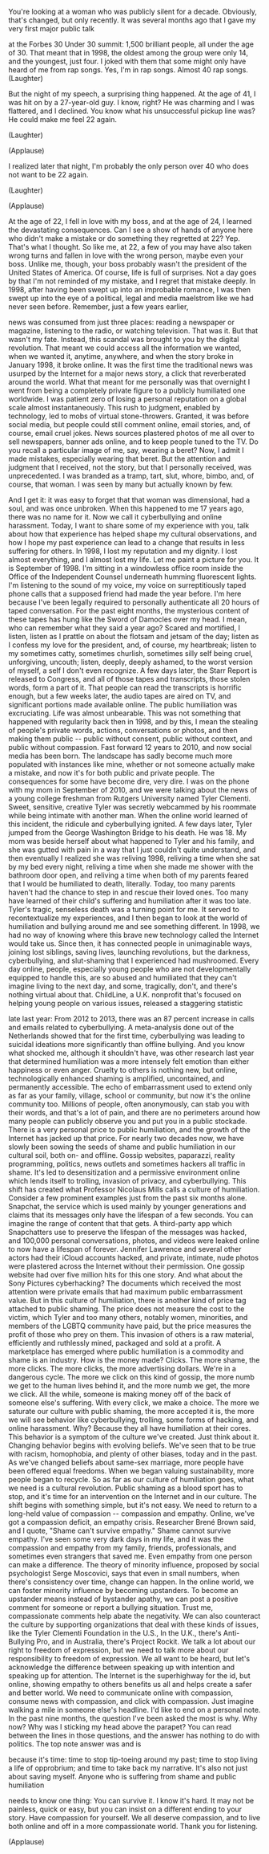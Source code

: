 
You&#39;re looking at a woman
who was publicly silent for a decade.
Obviously, that&#39;s changed,
but only recently.
It was several months ago
that I gave my very first
major public talk

at the Forbes 30 Under 30 summit:
1,500 brilliant people,
all under the age of 30.
That meant that in 1998,
the oldest among the group were only 14,
and the youngest, just four.
I joked with them that some
might only have heard of me
from rap songs.
Yes, I&#39;m in rap songs.
Almost 40 rap songs. 
(Laughter)

But the night of my speech,
a surprising thing happened.
At the age of 41, I was hit on
by a 27-year-old guy.
I know, right?
He was charming and I was flattered,
and I declined.
You know what his
unsuccessful pickup line was?
He could make me feel 22 again.

(Laughter)
 
(Applause)

I realized later that night,
I&#39;m probably the only person over 40
who does not want to be 22 again.

(Laughter)


(Applause)

At the age of 22,
I fell in love with my boss,
and at the age of 24,
I learned the devastating consequences.
Can I see a show of hands of anyone here
who didn&#39;t make a mistake
or do something they regretted at 22?
Yep. That&#39;s what I thought.
So like me, at 22, a few of you
may have also taken wrong turns
and fallen in love with the wrong person,
maybe even your boss.
Unlike me, though, your boss
probably wasn&#39;t the president
of the United States of America.
Of course, life is full of surprises.
Not a day goes by that I&#39;m not
reminded of my mistake,
and I regret that mistake deeply.
In 1998, after having been swept up
into an improbable romance,
I was then swept up into the eye
of a political, legal and media maelstrom
like we had never seen before.
Remember, just a few years earlier,

news was consumed from just three places:
reading a newspaper or magazine,
listening to the radio,
or watching television.
That was it.
But that wasn&#39;t my fate.
Instead, this scandal was brought to you
by the digital revolution.
That meant we could access
all the information we wanted,
when we wanted it, anytime, anywhere,
and when the story broke in January 1998,
it broke online.
It was the first time the traditional news
was usurped by the Internet
for a major news story,
a click that reverberated
around the world.
What that meant for me personally
was that overnight I went
from being a completely private figure
to a publicly humiliated one worldwide.
I was patient zero
of losing a personal reputation
on a global scale almost instantaneously.
This rush to judgment,
enabled by technology,
led to mobs of virtual stone-throwers.
Granted, it was before social media,
but people could still comment online,
email stories, and, of course,
email cruel jokes.
News sources plastered
photos of me all over
to sell newspapers, banner ads online,
and to keep people tuned to the TV.
Do you recall a particular image of me,
say, wearing a beret?
Now, I admit I made mistakes,
especially wearing that beret.
But the attention and judgment
that I received, not the story,
but that I personally received,
was unprecedented.
I was branded as a tramp,
tart, slut, whore, bimbo,
and, of course, that woman.
I was seen by many
but actually known by few.

And I get it: it was easy to forget
that that woman was dimensional,
had a soul, and was once unbroken.
When this happened to me 17 years ago,
there was no name for it.
Now we call it cyberbullying
and online harassment.
Today, I want to share
some of my experience with you,
talk about how that experience has helped
shape my cultural observations,
and how I hope my past experience
can lead to a change that results
in less suffering for others.
In 1998, I lost my reputation
and my dignity.
I lost almost everything,
and I almost lost my life.
Let me paint a picture for you.
It is September of 1998.
I&#39;m sitting in a windowless office room
inside the Office
of the Independent Counsel
underneath humming fluorescent lights.
I&#39;m listening to the sound of my voice,
my voice on surreptitiously
taped phone calls
that a supposed friend
had made the year before.
I&#39;m here because
I&#39;ve been legally required
to personally authenticate
all 20 hours of taped conversation.
For the past eight months,
the mysterious content of these tapes
has hung like the Sword
of Damocles over my head.
I mean, who can remember
what they said a year ago?
Scared and mortified, I listen,
listen as I prattle on
about the flotsam and jetsam of the day;
listen as I confess my love
for the president,
and, of course, my heartbreak;
listen to my sometimes catty,
sometimes churlish, sometimes silly self
being cruel, unforgiving, uncouth;
listen, deeply, deeply ashamed,
to the worst version of myself,
a self I don&#39;t even recognize.
A few days later, the Starr Report
is released to Congress,
and all of those tapes and transcripts,
those stolen words, form a part of it.
That people can read the transcripts
is horrific enough,
but a few weeks later,
the audio tapes are aired on TV,
and significant portions
made available online.
The public humiliation was excruciating.
Life was almost unbearable.
This was not something that happened
with regularity back then in 1998,
and by this, I mean the stealing
of people&#39;s private words, actions,
conversations or photos,
and then making them public --
public without consent,
public without context,
and public without compassion.
Fast forward 12 years to 2010,
and now social media has been born.
The landscape has sadly become much
more populated with instances like mine,
whether or not someone
actually make a mistake,
and now it&#39;s for both public
and private people.
The consequences for some
have become dire, very dire.
I was on the phone with my mom
in September of 2010,
and we were talking about the news
of a young college freshman
from Rutgers University
named Tyler Clementi.
Sweet, sensitive, creative Tyler
was secretly webcammed by his roommate
while being intimate with another man.
When the online world
learned of this incident,
the ridicule and cyberbullying ignited.
A few days later,
Tyler jumped from 
the George Washington Bridge
to his death.
He was 18.
My mom was beside herself about
what happened to Tyler and his family,
and she was gutted with pain
in a way that I just couldn&#39;t
quite understand,
and then eventually I realized
she was reliving 1998,
reliving a time when she sat
by my bed every night,
reliving a time when she made me shower
with the bathroom door open,
and reliving a time
when both of my parents feared
that I would be humiliated to death,
literally.
Today, too many parents
haven&#39;t had the chance to step in
and rescue their loved ones.
Too many have learned
of their child&#39;s suffering and humiliation
after it was too late.
Tyler&#39;s tragic, senseless death
was a turning point for me.
It served to recontextualize
my experiences,
and I then began to look at the world
of humiliation and bullying around me
and see something different.
In 1998, we had no way of knowing
where this brave new technology
called the Internet would take us.
Since then, it has connected people
in unimaginable ways,
joining lost siblings,
saving lives, launching revolutions,
but the darkness, cyberbullying,
and slut-shaming that I experienced
had mushroomed.
Every day online, people,
especially young people
who are not developmentally
equipped to handle this,
are so abused and humiliated
that they can&#39;t imagine living
to the next day,
and some, tragically, don&#39;t,
and there&#39;s nothing virtual about that.
ChildLine, a U.K. nonprofit that&#39;s focused
on helping young people on various issues,
released a staggering statistic

late last year:
From 2012 to 2013,
there was an 87 percent increase
in calls and emails related
to cyberbullying.
A meta-analysis done
out of the Netherlands
showed that for the first time,
cyberbullying was leading
to suicidal ideations
more significantly than offline bullying.
And you know what shocked me,
although it shouldn&#39;t have,
was other research last year
that determined humiliation
was a more intensely felt emotion
than either happiness or even anger.
Cruelty to others is nothing new,
but online, technologically
enhanced shaming is amplified,
uncontained, and permanently accessible.
The echo of embarrassment used to extend
only as far as your family, village,
school or community,
but now it&#39;s the online community too.
Millions of people, often anonymously,
can stab you with their words,
and that&#39;s a lot of pain,
and there are no perimeters
around how many people
can publicly observe you
and put you in a public stockade.
There is a very personal price
to public humiliation,
and the growth of the Internet
has jacked up that price.
For nearly two decades now,
we have slowly been sowing the seeds
of shame and public humiliation
in our cultural soil,
both on- and offline.
Gossip websites, paparazzi,
reality programming, politics,
news outlets and sometimes hackers
all traffic in shame.
It&#39;s led to desensitization
and a permissive environment online
which lends itself to trolling,
invasion of privacy, and cyberbullying.
This shift has created
what Professor Nicolaus Mills calls
a culture of humiliation.
Consider a few prominent examples
just from the past six months alone.
Snapchat, the service which is used
mainly by younger generations
and claims that its messages
only have the lifespan
of a few seconds.
You can imagine the range
of content that that gets.
A third-party app which Snapchatters
use to preserve the lifespan
of the messages was hacked,
and 100,000 personal conversations,
photos, and videos were leaked online
to now have a lifespan of forever.
Jennifer Lawrence and several other actors
had their iCloud accounts hacked,
and private, intimate, nude photos
were plastered across the Internet
without their permission.
One gossip website
had over five million hits
for this one story.
And what about the Sony Pictures
cyberhacking?
The documents which received
the most attention
were private emails that had
maximum public embarrassment value.
But in this culture of humiliation,
there is another kind of price tag
attached to public shaming.
The price does not measure
the cost to the victim,
which Tyler and too many others,
notably women, minorities,
and members of the LGBTQ
community have paid,
but the price measures the profit
of those who prey on them.
This invasion of others is a raw material,
efficiently and ruthlessly mined,
packaged and sold at a profit.
A marketplace has emerged
where public humiliation is a commodity
and shame is an industry.
How is the money made?
Clicks.
The more shame, the more clicks.
The more clicks,
the more advertising dollars.
We&#39;re in a dangerous cycle.
The more we click on this kind of gossip,
the more numb we get
to the human lives behind it,
and the more numb we get,
the more we click.
All the while, someone is making money
off of the back 
of someone else&#39;s suffering.
With every click, we make a choice.
The more we saturate our culture
with public shaming,
the more accepted it is,
the more we will see behavior
like cyberbullying,
trolling, some forms of hacking,
and online harassment.
Why? Because they all have
humiliation at their cores.
This behavior is a symptom
of the culture we&#39;ve created.
Just think about it.
Changing behavior begins
with evolving beliefs.
We&#39;ve seen that to be true
with racism, homophobia,
and plenty of other biases,
today and in the past.
As we&#39;ve changed beliefs
about same-sex marriage,
more people have been
offered equal freedoms.
When we began valuing sustainability,
more people began to recycle.
So as far as our culture
of humiliation goes,
what we need is a cultural revolution.
Public shaming
as a blood sport has to stop,
and it&#39;s time for an intervention
on the Internet and in our culture.
The shift begins with something simple,
but it&#39;s not easy.
We need to return to a long-held value
of compassion -- compassion and empathy.
Online, we&#39;ve got a compassion deficit,
an empathy crisis.
Researcher Brené Brown said, and I quote,
&quot;Shame can&#39;t survive empathy.&quot;
Shame cannot survive empathy.
I&#39;ve seen some very dark days in my life,
and it was the compassion and empathy
from my family, friends, professionals,
and sometimes even strangers
that saved me.
Even empathy from one person
can make a difference.
The theory of minority influence,
proposed by social psychologist
Serge Moscovici,
says that even in small numbers,
when there&#39;s consistency over time,
change can happen.
In the online world,
we can foster minority influence
by becoming upstanders.
To become an upstander means
instead of bystander apathy,
we can post a positive comment for someone
or report a bullying situation.
Trust me, compassionate comments
help abate the negativity.
We can also counteract the culture
by supporting organizations
that deal with these kinds of issues,
like the Tyler Clementi
Foundation in the U.S.,
In the U.K., there&#39;s Anti-Bullying Pro,
and in Australia, there&#39;s Project Rockit.
We talk a lot about our right
to freedom of expression,
but we need to talk more about
our responsibility
to freedom of expression.
We all want to be heard,
but let&#39;s acknowledge the difference
between speaking up with intention
and speaking up for attention.
The Internet is 
the superhighway for the id,
but online, showing empathy to others
benefits us all and helps create
a safer and better world.
We need to communicate
online with compassion,
consume news with compassion,
and click with compassion.
Just imagine walking a mile
in someone else&#39;s headline.
I&#39;d like to end on a personal note.
In the past nine months,
the question I&#39;ve been 
asked the most is why.
Why now? Why was I 
sticking my head above the parapet?
You can read between the lines
in those questions,
and the answer has nothing
to do with politics.
The top note answer was and is

because it&#39;s time:
time to stop tip-toeing around my past;
time to stop living a life of opprobrium;
and time to take back my narrative.
It&#39;s also not just about saving myself.
Anyone who is suffering from shame
and public humiliation

needs to know one thing:
You can survive it.
I know it&#39;s hard.
It may not be painless, quick or easy,
but you can insist
on a different ending to your story.
Have compassion for yourself.
We all deserve compassion,
and to live both online and off
in a more compassionate world.
Thank you for listening.

(Applause)

